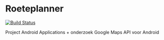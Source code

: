 # Roeteplanner

[![Build Status](https://travis-ci.org/HeinPauwelyn/Roeteplanner.svg?branch=master)](https://travis-ci.org/HeinPauwelyn/Roeteplanner)

Project Android Applications + onderzoek Google Maps API voor Android
